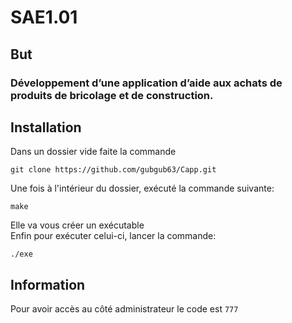 # SAE1.01

## But
### Développement d’une application d’aide aux achats de produits de bricolage et de construction.

## Installation

Dans un dossier vide faite la commande
```shell
git clone https://github.com/gubgub63/Capp.git
```

Une fois à l'intérieur du dossier, exécuté la commande suivante:
```shell
make
```
Elle va vous créer un exécutable</br>
Enfin pour exécuter celui-ci, lancer la commande:
```shell
./exe
```

## Information 
Pour avoir accès au côté administrateur le code est `777`
